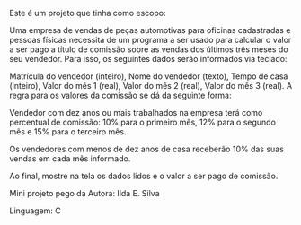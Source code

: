 Este é um projeto que tinha como escopo:


Uma empresa de vendas de peças automotivas para oficinas cadastradas e pessoas físicas necessita de um programa a ser usado para calcular o valor a ser pago a título de comissão sobre as vendas dos últimos três meses do seu vendedor. Para isso, os seguintes dados serão informados via teclado:

Matrícula do vendedor (inteiro),
Nome do vendedor (texto),
Tempo de casa (inteiro),
Valor do mês 1 (real),
Valor do mês 2 (real),
Valor do mês 3 (real).
A regra para os valores da comissão se dá da seguinte forma:

Vendedor com dez anos ou mais trabalhados na empresa terá como percentual de comissão: 10% para o primeiro mês, 12% para o segundo mês e 15% para o terceiro mês.

Os vendedores com menos de dez anos de casa receberão 10% das suas vendas em cada mês informado.

Ao final, mostre na tela os dados lidos e o valor a ser pago de comissão.

Mini projeto pego da Autora: Ilda E. Silva

Linguagem: C

